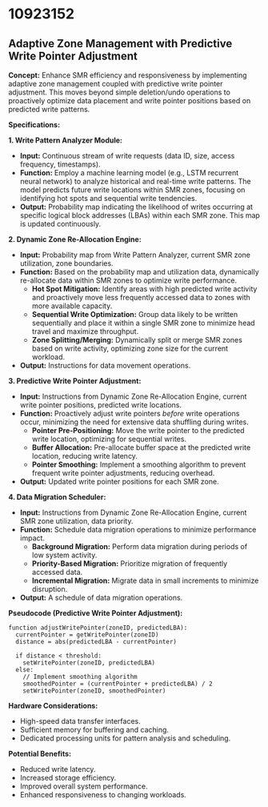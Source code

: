 # 10923152

## Adaptive Zone Management with Predictive Write Pointer Adjustment

**Concept:** Enhance SMR efficiency and responsiveness by implementing adaptive zone management coupled with predictive write pointer adjustment. This moves beyond simple deletion/undo operations to proactively optimize data placement and write pointer positions based on predicted write patterns.

**Specifications:**

**1. Write Pattern Analyzer Module:**

*   **Input:** Continuous stream of write requests (data ID, size, access frequency, timestamps).
*   **Function:**  Employ a machine learning model (e.g., LSTM recurrent neural network) to analyze historical and real-time write patterns. The model predicts future write locations within SMR zones, focusing on identifying hot spots and sequential write tendencies.
*   **Output:**  Probability map indicating the likelihood of writes occurring at specific logical block addresses (LBAs) within each SMR zone. This map is updated continuously.

**2. Dynamic Zone Re-Allocation Engine:**

*   **Input:** Probability map from Write Pattern Analyzer, current SMR zone utilization, zone boundaries.
*   **Function:**  Based on the probability map and utilization data, dynamically re-allocate data within SMR zones to optimize write performance.
    *   **Hot Spot Mitigation:**  Identify areas with high predicted write activity and proactively move less frequently accessed data to zones with more available capacity.
    *   **Sequential Write Optimization:**  Group data likely to be written sequentially and place it within a single SMR zone to minimize head travel and maximize throughput.
    *   **Zone Splitting/Merging:** Dynamically split or merge SMR zones based on write activity, optimizing zone size for the current workload.
*   **Output:**  Instructions for data movement operations.

**3. Predictive Write Pointer Adjustment:**

*   **Input:**  Instructions from Dynamic Zone Re-Allocation Engine, current write pointer positions, predicted write locations.
*   **Function:**  Proactively adjust write pointers *before* write operations occur, minimizing the need for extensive data shuffling during writes.
    *   **Pointer Pre-Positioning:**  Move the write pointer to the predicted write location, optimizing for sequential writes.
    *   **Buffer Allocation:**  Pre-allocate buffer space at the predicted write location, reducing write latency.
    *   **Pointer Smoothing:** Implement a smoothing algorithm to prevent frequent write pointer adjustments, reducing overhead.
*   **Output:**  Updated write pointer positions for each SMR zone.

**4. Data Migration Scheduler:**

*   **Input:** Instructions from Dynamic Zone Re-Allocation Engine, current SMR zone utilization, data priority.
*   **Function:** Schedule data migration operations to minimize performance impact.
    *   **Background Migration:** Perform data migration during periods of low system activity.
    *   **Priority-Based Migration:** Prioritize migration of frequently accessed data.
    *   **Incremental Migration:** Migrate data in small increments to minimize disruption.
*   **Output:** A schedule of data migration operations.

**Pseudocode (Predictive Write Pointer Adjustment):**

```
function adjustWritePointer(zoneID, predictedLBA):
  currentPointer = getWritePointer(zoneID)
  distance = abs(predictedLBA - currentPointer)

  if distance < threshold:
    setWritePointer(zoneID, predictedLBA)
  else:
    // Implement smoothing algorithm
    smoothedPointer = (currentPointer + predictedLBA) / 2
    setWritePointer(zoneID, smoothedPointer)
```

**Hardware Considerations:**

*   High-speed data transfer interfaces.
*   Sufficient memory for buffering and caching.
*   Dedicated processing units for pattern analysis and scheduling.

**Potential Benefits:**

*   Reduced write latency.
*   Increased storage efficiency.
*   Improved overall system performance.
*   Enhanced responsiveness to changing workloads.